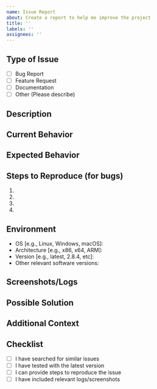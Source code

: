 ```yaml
---
name: Issue Report
about: Create a report to help me improve the project
title: ''
labels: ''
assignees: ''
---
```


## Type of Issue
<!-- Please check one by replacing [ ] with [x] -->
- [ ] Bug Report
- [ ] Feature Request
- [ ] Documentation
- [ ] Other (Please describe)

## Description
<!-- Provide a clear and concise description of the issue -->

## Current Behavior
<!-- For bugs: describe what happened instead of the expected behavior -->
<!-- For features: describe current limitations or problems you're trying to solve -->

## Expected Behavior
<!-- Describe what you expected to happen -->

## Steps to Reproduce (for bugs)
<!-- Provide a detailed list of steps to reproduce the issue -->
1.
2.
3.
4.

## Environment
<!-- Please complete the following information -->
- OS [e.g., Linux, Windows, macOS]:
- Architecture [e.g., x86, x64, ARM]:
- Version [e.g., latest, 2.8.4, etc]:
- Other relevant software versions:

## Screenshots/Logs
<!-- If applicable, add screenshots or logs to help explain your problem -->

## Possible Solution
<!-- Optional: suggest a fix/reason for the bug or ideas for implementing the feature -->

## Additional Context
<!-- Add any other context about the problem here -->

## Checklist
<!-- Please check all that apply by replacing [ ] with [x] -->
- [ ] I have searched for similar issues
- [ ] I have tested with the latest version
- [ ] I can provide steps to reproduce the issue
- [ ] I have included relevant logs/screenshots

